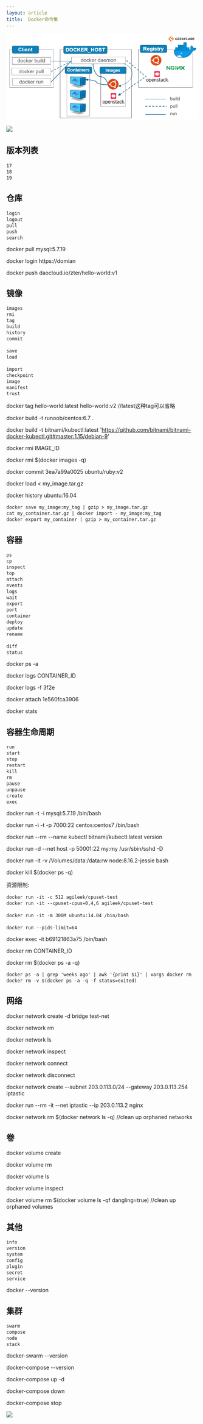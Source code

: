 ```yaml
---
layout: article
title:  Docker命令集
---
```


![](/images/docker-arch.png)

![](https://docs.microsoft.com/en-us/virtualization/windowscontainers/deploy-containers/media/docker-on-linux.png)


## 版本列表

```
17
18
19
```


## 仓库

```
login
logout
pull
push
search
```

docker pull mysql:5.7.19

docker login https://domian

docker push daocloud.io/zter/hello-world:v1


## 镜像

```
images
rmi
tag
build
history
commit

save
load

import
checkpoint
image
manifest
trust
```

docker tag hello-world:latest hello-world:v2 //latest这种tag可以省略

docker build -t runoob/centos:6.7 .

docker build -t bitnami/kubectl:latest 'https://github.com/bitnami/bitnami-docker-kubectl.git#master:1.15/debian-9'

docker rmi IMAGE_ID

docker rmi $(docker images -q)

docker commit 3ea7a99a0025 ubuntu/ruby:v2

docker load < my_image.tar.gz

docker history ubuntu:16.04

```
docker save my_image:my_tag | gzip > my_image.tar.gz
cat my_container.tar.gz | docker import - my_image:my_tag
docker export my_container | gzip > my_container.tar.gz
```


## 容器

```
ps
cp
inspect
top
attach
events
logs
wait
export
port
container
deploy
update
rename

diff
status
```

docker ps -a

docker logs CONTAINER_ID

docker logs -f 3f2e

docker attach 1e560fca3906 

docker stats <container>

## 容器生命周期

```
run
start
stop
restart
kill
rm
pause
unpause
create
exec
```

docker run -t -i mysql:5.7.19 /bin/bash

docker run -i -t -p 7000:22 centos:centos7 /bin/bash

docker run --rm --name kubectl bitnami/kubectl:latest  version

docker run -d  --net host -p 50001:22 my:my /usr/sbin/sshd -D

docker run -it -v /Volumes/data:/data:rw node:8.16.2-jessie bash

docker kill $(docker ps -q)

资源限制:
```
docker run -it -c 512 agileek/cpuset-test 
docker run -it --cpuset-cpus=0,4,6 agileek/cpuset-test 

docker run -it -m 300M ubuntu:14.04 /bin/bash 

docker run --pids-limit=64

```

docker exec -it b69121863a75 /bin/bash

docker rm CONTAINER_ID

docker rm  $(docker ps -a -q)

```
docker ps -a | grep 'weeks ago' | awk '{print $1}' | xargs docker rm
docker rm -v $(docker ps -a -q -f status=exited)
```


## 网络

docker network create -d bridge test-net

docker network rm

docker network ls

docker network inspect

docker network connect

docker network disconnect


docker network create --subnet 203.0.113.0/24 --gateway 203.0.113.254 iptastic

docker run --rm -it --net iptastic --ip 203.0.113.2 nginx



docker network rm $(docker network ls -q) //clean up orphaned networks


## 卷

docker volume create

docker volume rm

docker volume ls

docker volume inspect

docker volume rm $(docker volume ls -qf dangling=true)  //clean up orphaned volumes

## 其他
```
info
version
system
config
plugin
secret
service
```

docker --version


## 集群

```
swarm
compose
node
stack
```

docker-swarm --version

docker-compose --version

docker-compose up -d

docker-compose down

docker-compose stop


![](https://jrebel.com/wp-content/uploads/2016/03/Docker-cheat-sheet-by-RebelLabs.png)

